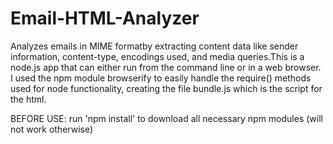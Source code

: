 # Email-HTML-Analyzer

Analyzes emails in MIME formatby extracting content data like sender information, content-type, encodings used, and media queries.This is a node.js app that can either run from the command line or in a web browser.  I used the npm module browserify to easily handle the require() methods used for node functionality, creating the file bundle.js which is the script for the html.

BEFORE USE:
  run 'npm install' to download all necessary npm modules (will not work otherwise)
